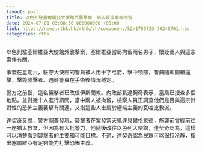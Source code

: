```yaml
---
layout: post
title: 以色列駐塞爾維亞大使館外襲擊案　兩人疑涉案被拘留
date: 2024-07-01 03:08:56.000000000 +08:00
link: https://news.rthk.hk/rthk/ch/component/k2/1759723-20240701.htm
categories: rthk
---
```


以色列駐塞爾維亞大使館外襲擊案，塞爾維亞當局拘留兩名男子，懷疑兩人與這宗案件有關。

事發在星期六，駐守大使館的警員被人用十字弓箭，擊中頸部，警員隨即開槍還擊，擊斃襲擊者。遇襲警員在手術後情況穩定。

警方之前指，這名襲擊者已改信伊斯蘭教。內政部長達契奇表示，當局已搜查多個地點，並對幾十人進行訊問，當中兩人被拘留，檢察人員正調查他們是否與這宗針對性的恐怖主義襲擊有關連，又指這些人士屬於極端主義的瓦哈比教派。

達契奇又說，警方調查發現，襲擊者在案發當天抵達貝爾格萊德，施襲前曾經前往一座猶太教堂，但因為有大批警力，他隨後改往以色列大使館，達契奇認為，這樣可以清楚看到襲擊者的主要和可能目標。不過，達契奇認為民眾可以保持冷靜，指出塞爾維亞有足夠能力打擊恐怖主義。
